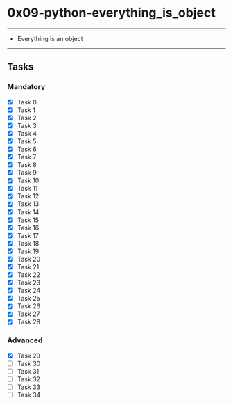 # 0x09-python-everything_is_object

---
* Everything is an object
---

## Tasks
### Mandatory
- [x] Task 0
- [x] Task 1
- [x] Task 2
- [x] Task 3
- [x] Task 4
- [x] Task 5
- [x] Task 6
- [x] Task 7
- [x] Task 8
- [x] Task 9
- [x] Task 10
- [x] Task 11
- [x] Task 12
- [x] Task 13
- [x] Task 14
- [x] Task 15
- [x] Task 16
- [x] Task 17
- [x] Task 18
- [x] Task 19
- [x] Task 20
- [x] Task 21
- [x] Task 22
- [x] Task 23
- [x] Task 24
- [x] Task 25
- [x] Task 26
- [x] Task 27
- [x] Task 28

### Advanced
- [x] Task 29
- [ ] Task 30
- [ ] Task 31
- [ ] Task 32
- [ ] Task 33
- [ ] Task 34
